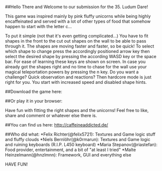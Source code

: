 #
##Hello There and Welcome to our submission for the 35. Ludum Dare!

This game was inspired mainly by pink fluffy unicorns while being highly
encaffeinated and served with a lot of other types of food that somehow happen
to start with the letter c...

To put it simple (not that it's even getting complicated...) You have to fit shapes in the front to the cut out shapes on the wall to be able to pass through it.
The shapes are moving faster and faster, so be quick! To select which shape to change press the accordingly positioned arrow key then select the desired shape by pressing the according WASD key or the space bar. For ease of learning these keys are shown on screen.
In case you already got the shapes right and no time to chase for the wall use your magical teleportation powers by pressing the n key.
Do you want a challenge? Quick observation and reactions? Then hardcore mode is just right for you. You start with increased speed and disabled shape hints.

##Download the game here:

##Or play it in your browser:

Have fun with fitting the right shapes and the unicorns!
Feel free to like, share and comment or whatever else there is.

##You can find us here:
http://caffeineaddicted.de/

##Who did what:
*Felix Richter(@felix5721): Textures and Game logic stuff and fluffy clouds
*Niels Bernlöhr(@k0rmarun): Textures and Game logic and ruining keyboards (R.I.P. L450 keyboard)
*Maria Stepanov(@riastefan): Food provider, entertainment, and a bit of "at least I tried"
*Malte Heinzelmann(@hnzlmnn): Framework, GUI and everything else

HAVE FUN!

